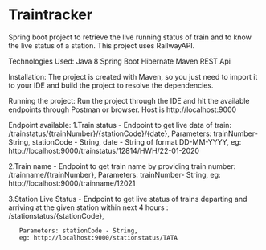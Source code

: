 # Traintracker

Spring boot project to retrieve the live running status of train and to know the live status of a station.
This project uses RailwayAPI.

Technologies Used:
Java 8
Spring Boot
Hibernate
Maven
REST Api

Installation:
The project is created with Maven, so you just need to import it to your IDE and build the project to resolve the dependencies.

Running the project:
Run the project through the IDE and hit the available endpoints through Postman or browser. Host is http://localhost:9000

Endpoint available:
1.Train status - Endpoint to get live data of train: /trainstatus/{trainNumber}/{stationCode}/{date},
    Parameters: trainNumber- String,
                 stationCode - String,
                 date - String of format DD-MM-YYYY,
     eg: http://localhost:9000/trainstatus/12814/HWH/22-01-2020
  
2.Train name - Endpoint to get train name by providing train number: /trainname/{trainNumber},
    Parameters: trainNumber- String,
    eg: http://localhost:9000/trainname/12021
 
3.Station Live Status -  Endpoint to get live status of trains departing and arriving at the given station within next 4 hours : /stationstatus/{stationCode},
      
       Parameters: stationCode - String,
       eg: http://localhost:9000/stationstatus/TATA
                          








